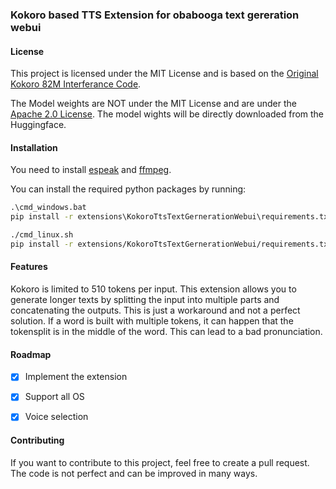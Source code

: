### Kokoro based TTS Extension for obabooga text gereration webui

#### License
This project is licensed under the MIT License and is based on the [Original Kokoro 82M Interferance Code](https://huggingface.co/hexgrad/Kokoro-82M).

The Model weights are NOT under the MIT License and are under the [Apache 2.0 License](https://huggingface.co/hexgrad/Kokoro-82M). The model wights will be directly downloaded from the Huggingface.

#### Installation
You need to install [espeak](https://github.com/espeak-ng/espeak-ng/releases) and [ffmpeg](https://ffmpeg.org/download.html).


You can install the required python packages by running:
```cmd
.\cmd_windows.bat
pip install -r extensions\KokoroTtsTextGernerationWebui\requirements.txt
```

```bash
./cmd_linux.sh
pip install -r extensions/KokoroTtsTextGernerationWebui/requirements.txt
```


#### Features

Kokoro is limited to 510 tokens per input. This extension allows you to generate longer texts by splitting the input into multiple parts and concatenating the outputs.
This is just a workaround and not a perfect solution. If a word is built with multiple tokens, it can happen that the tokensplit is in the middle of the word. This can lead to a bad pronunciation.

#### Roadmap
- [x] Implement the extension
- [x] Support all OS
- [x] Voice selection


#### Contributing
If you want to contribute to this project, feel free to create a pull request.
The code is not perfect and can be improved in many ways.
